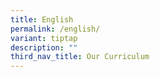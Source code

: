 ```yaml
---
title: English
permalink: /english/
variant: tiptap
description: ""
third_nav_title: Our Curriculum
---
```

